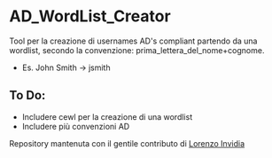 # AD_WordList_Creator

Tool per la creazione di usernames AD's compliant partendo da una wordlist, secondo la convenzione: prima_lettera_del_nome+cognome. 

* Es. John Smith -> jsmith

## To Do:

* Includere cewl per la creazione di una wordlist
* Includere più convenzioni AD

Repository mantenuta con il gentile contributo di [Lorenzo Invidia](https://github.com/lorenzoinvidia)
